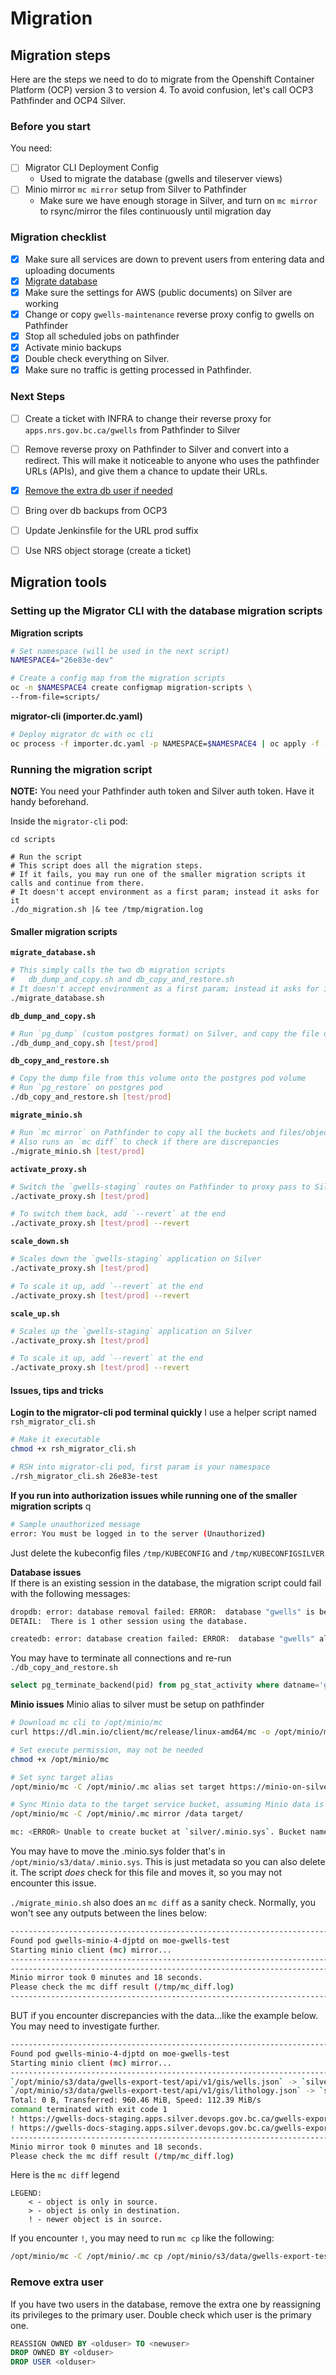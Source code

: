 # Migration
 
## Migration steps
Here are the steps we need to do to migrate from the Openshift Container Platform (OCP) version 3 to version 4. 
To avoid confusion, let's call OCP3 Pathfinder and OCP4 Silver.

### Before you start
You need:
- [ ] Migrator CLI Deployment Config
   - Used to migrate the database (gwells and tileserver views)
- [ ] Minio mirror `mc mirror` setup from Silver to Pathfinder
   - Make sure we have enough storage in Silver, and turn on `mc mirror` to rsync/mirror the files continuously until migration day

### Migration checklist 
- [x] Make sure all services are down to prevent users from entering data and uploading documents
- [x] [Migrate database](#running-the-database-migration-script)
- [x] Make sure the settings for AWS (public documents) on Silver are working
- [x] Change or copy `gwells-maintenance` reverse proxy config to gwells on Pathfinder
- [x] Stop all scheduled jobs on pathfinder
- [x] Activate minio backups 
- [x] Double check everything on Silver.
- [x] Make sure no traffic is getting processed in Pathfinder.

### Next Steps
- [ ] Create a ticket with INFRA to change their reverse proxy for `apps.nrs.gov.bc.ca/gwells` from Pathfinder to Silver
- [ ] Remove reverse proxy on Pathfinder to Silver and convert into a redirect. This will make it noticeable to anyone who uses the pathfinder URLs (APIs), and give them a chance to update their URLs.
- [x] [Remove the extra db user if needed](#remove-extra-user)
- [ ] Bring over db backups from OCP3
- [ ] Update Jenkinsfile for the URL prod suffix
- [ ] Use NRS object storage (create a ticket)


## Migration tools

### Setting up the Migrator CLI with the database migration scripts
**Migration scripts**
```bash
# Set namespace (will be used in the next script)
NAMESPACE4="26e83e-dev"

# Create a config map from the migration scripts
oc -n $NAMESPACE4 create configmap migration-scripts \
--from-file=scripts/
```

**migrator-cli (importer.dc.yaml)**
```bash
# Deploy migrator dc with oc cli
oc process -f importer.dc.yaml -p NAMESPACE=$NAMESPACE4 | oc apply -f -
```

### Running the migration script
**NOTE:** You need your Pathfinder auth token and Silver auth token. Have it handy beforehand.

Inside the `migrator-cli` pod:
```/bin/bash
cd scripts

# Run the script
# This script does all the migration steps. 
# If it fails, you may run one of the smaller migration scripts it calls and continue from there.
# It doesn't accept environment as a first param; instead it asks for it
./do_migration.sh |& tee /tmp/migration.log
```

#### Smaller migration scripts
**`migrate_database.sh`**
```bash
# This simply calls the two db migration scripts
#   db_dump_and_copy.sh and db_copy_and_restore.sh
# It doesn't accept environment as a first param; instead it asks for it
./migrate_database.sh
```

**`db_dump_and_copy.sh`**
```bash
# Run `pg_dump` (custom postgres format) on Silver, and copy the file on this volume
./db_dump_and_copy.sh [test/prod]
```

**`db_copy_and_restore.sh`**
```bash
# Copy the dump file from this volume onto the postgres pod volume
# Run `pg_restore` on postgres pod
./db_copy_and_restore.sh [test/prod]
```

**`migrate_minio.sh`**
```bash
# Run `mc mirror` on Pathfinder to copy all the buckets and files/objects to Silver.
# Also runs an `mc diff` to check if there are discrepancies
./migrate_minio.sh [test/prod]
```

**`activate_proxy.sh`**
```bash
# Switch the `gwells-staging` routes on Pathfinder to proxy pass to Silver 
./activate_proxy.sh [test/prod]

# To switch them back, add `--revert` at the end
./activate_proxy.sh [test/prod] --revert
```

**`scale_down.sh`**
```bash
# Scales down the `gwells-staging` application on Silver 
./activate_proxy.sh [test/prod]

# To scale it up, add `--revert` at the end
./activate_proxy.sh [test/prod] --revert
```

**`scale_up.sh`**
```bash
# Scales up the `gwells-staging` application on Silver 
./activate_proxy.sh [test/prod]

# To scale it up, add `--revert` at the end
./activate_proxy.sh [test/prod] --revert
```

#### Issues, tips and tricks
**Login to the migrator-cli pod terminal quickly**
I use a helper script named `rsh_migrator_cli.sh`

```bash
# Make it executable
chmod +x rsh_migrator_cli.sh 
```

```bash
# RSH into migrator-cli pod, first param is your namespace
./rsh_migrator_cli.sh 26e83e-test
```

**If you run into authorization issues while running one of the smaller migration scripts**  q
```bash
# Sample unauthorized message
error: You must be logged in to the server (Unauthorized)
```
Just delete the kubeconfig files `/tmp/KUBECONFIG` and `/tmp/KUBECONFIGSILVER`

**Database issues**  
If there is an existing session in the database, the migration script could fail with the following messages:
```bash
dropdb: error: database removal failed: ERROR:  database "gwells" is being accessed by other users
DETAIL:  There is 1 other session using the database.

createdb: error: database creation failed: ERROR:  database "gwells" already exists
```

You may have to terminate all connections and re-run `./db_copy_and_restore.sh`
```sql
select pg_terminate_backend(pid) from pg_stat_activity where datname='gwells';
```

**Minio issues**
Minio alias to silver must be setup on pathfinder
```bash
# Download mc cli to /opt/minio/mc
curl https://dl.min.io/client/mc/release/linux-amd64/mc -o /opt/minio/mc

# Set execute permission, may not be needed
chmod +x /opt/minio/mc

# Set sync target alias
/opt/minio/mc -C /opt/minio/.mc alias set target https://minio-on-silver.com your--access-id your-access-secret

# Sync Minio data to the target service bucket, assuming Minio data is stored in /data
/opt/minio/mc -C /opt/minio/.mc mirror /data target/

``` 


```bash
mc: <ERROR> Unable to create bucket at `silver/.minio.sys`. Bucket name contains invalid characters
```

You may have to move the .minio.sys folder that's in `/opt/minio/s3/data/.minio.sys`. This is just metadata so you can also delete it.
The script *does* check for this file and moves it, so you may not encounter this issue.

`./migrate_minio.sh` also does an `mc diff` as a sanity check. Normally, you won't see any outputs between the lines below:
```bash
------------------------------------------------------------------------------
Found pod gwells-minio-4-djptd on moe-gwells-test
Starting minio client (mc) mirror...
------------------------------------------------------------------------------
------------------------------------------------------------------------------
Minio mirror took 0 minutes and 18 seconds.
Please check the mc diff result (/tmp/mc_diff.log)
------------------------------------------------------------------------------
```

BUT if you encounter discrepancies with the data...like the example below. You may need to investigate further.
```bash
------------------------------------------------------------------------------
Found pod gwells-minio-4-djptd on moe-gwells-test
Starting minio client (mc) mirror...
------------------------------------------------------------------------------
`/opt/minio/s3/data/gwells-export-test/api/v1/gis/wells.json` -> `silver/gwells-export-test/api/v1/gis/wells.json`
`/opt/minio/s3/data/gwells-export-test/api/v1/gis/lithology.json` -> `silver/gwells-export-test/api/v1/gis/lithology.json`
Total: 0 B, Transferred: 960.46 MiB, Speed: 112.39 MiB/s
command terminated with exit code 1
! https://gwells-docs-staging.apps.silver.devops.gov.bc.ca/gwells-export-test/api/v1/gis/lithology.json
! https://gwells-docs-staging.apps.silver.devops.gov.bc.ca/gwells-export-test/api/v1/gis/wells.json
------------------------------------------------------------------------------
Minio mirror took 0 minutes and 18 seconds.
Please check the mc diff result (/tmp/mc_diff.log)

```

Here is the `mc diff` legend
```
LEGEND:
    < - object is only in source.
    > - object is only in destination.
    ! - newer object is in source.
```

If you encounter `!`, you may need to run `mc cp` like the following:
```bash
/opt/minio/mc -C /opt/minio/.mc cp /opt/minio/s3/data/gwells-export-test/api/v1/gis/wells.json silver/gwells-export-test/api/v1/gis/wells.json
```

### Remove extra user
If you have two users in the database, remove the extra one by reassigning its privileges to the primary user. Double check which user is the primary one.
```sql
REASSIGN OWNED BY <olduser> TO <newuser>
DROP OWNED BY <olduser>
DROP USER <olduser>
```
